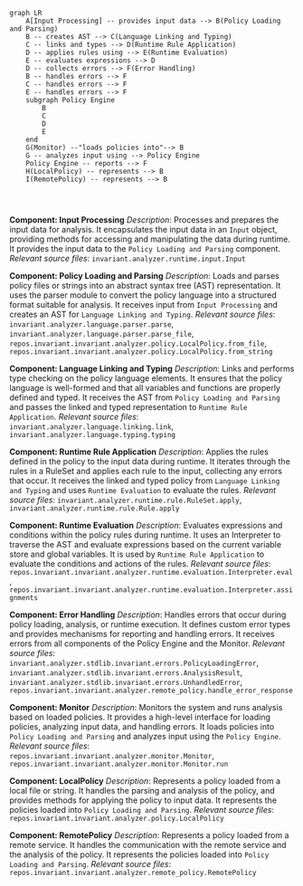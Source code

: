 ```mermaid
graph LR
    A[Input Processing] -- provides input data --> B(Policy Loading and Parsing)
    B -- creates AST --> C(Language Linking and Typing)
    C -- links and types --> D(Runtime Rule Application)
    D -- applies rules using --> E(Runtime Evaluation)
    E -- evaluates expressions --> D
    D -- collects errors --> F(Error Handling)
    B -- handles errors --> F
    C -- handles errors --> F
    E -- handles errors --> F
    subgraph Policy Engine
        B
        C
        D
        E
    end
    G(Monitor) --"loads policies into"--> B
    G -- analyzes input using --> Policy Engine
    Policy Engine -- reports --> F
    H(LocalPolicy) -- represents --> B
    I(RemotePolicy) -- represents --> B




```

**Component: Input Processing**
*Description*: Processes and prepares the input data for analysis. It encapsulates the input data in an `Input` object, providing methods for accessing and manipulating the data during runtime. It provides the input data to the `Policy Loading and Parsing` component.
*Relevant source files*: `invariant.analyzer.runtime.input.Input`

**Component: Policy Loading and Parsing**
*Description*: Loads and parses policy files or strings into an abstract syntax tree (AST) representation. It uses the parser module to convert the policy language into a structured format suitable for analysis. It receives input from `Input Processing` and creates an AST for `Language Linking and Typing`.
*Relevant source files*: `invariant.analyzer.language.parser.parse`, `invariant.analyzer.language.parser.parse_file`, `repos.invariant.invariant.analyzer.policy.LocalPolicy.from_file`, `repos.invariant.invariant.analyzer.policy.LocalPolicy.from_string`

**Component: Language Linking and Typing**
*Description*: Links and performs type checking on the policy language elements. It ensures that the policy language is well-formed and that all variables and functions are properly defined and typed. It receives the AST from `Policy Loading and Parsing` and passes the linked and typed representation to `Runtime Rule Application`.
*Relevant source files*: `invariant.analyzer.language.linking.link`, `invariant.analyzer.language.typing.typing`

**Component: Runtime Rule Application**
*Description*: Applies the rules defined in the policy to the input data during runtime. It iterates through the rules in a RuleSet and applies each rule to the input, collecting any errors that occur. It receives the linked and typed policy from `Language Linking and Typing` and uses `Runtime Evaluation` to evaluate the rules.
*Relevant source files*: `invariant.analyzer.runtime.rule.RuleSet.apply`, `invariant.analyzer.runtime.rule.Rule.apply`

**Component: Runtime Evaluation**
*Description*: Evaluates expressions and conditions within the policy rules during runtime. It uses an Interpreter to traverse the AST and evaluate expressions based on the current variable store and global variables. It is used by `Runtime Rule Application` to evaluate the conditions and actions of the rules.
*Relevant source files*: `repos.invariant.invariant.analyzer.runtime.evaluation.Interpreter.eval`, `repos.invariant.invariant.analyzer.runtime.evaluation.Interpreter.assignments`

**Component: Error Handling**
*Description*: Handles errors that occur during policy loading, analysis, or runtime execution. It defines custom error types and provides mechanisms for reporting and handling errors. It receives errors from all components of the Policy Engine and the Monitor.
*Relevant source files*: `invariant.analyzer.stdlib.invariant.errors.PolicyLoadingError`, `invariant.analyzer.stdlib.invariant.errors.AnalysisResult`, `invariant.analyzer.stdlib.invariant.errors.UnhandledError`, `repos.invariant.invariant.analyzer.remote_policy.handle_error_response`

**Component: Monitor**
*Description*: Monitors the system and runs analysis based on loaded policies. It provides a high-level interface for loading policies, analyzing input data, and handling errors. It loads policies into `Policy Loading and Parsing` and analyzes input using the `Policy Engine`.
*Relevant source files*: `repos.invariant.invariant.analyzer.monitor.Monitor`, `repos.invariant.invariant.analyzer.monitor.Monitor.run`

**Component: LocalPolicy**
*Description*: Represents a policy loaded from a local file or string. It handles the parsing and analysis of the policy, and provides methods for applying the policy to input data. It represents the policies loaded into `Policy Loading and Parsing`.
*Relevant source files*: `repos.invariant.invariant.analyzer.policy.LocalPolicy`

**Component: RemotePolicy**
*Description*: Represents a policy loaded from a remote service. It handles the communication with the remote service and the analysis of the policy. It represents the policies loaded into `Policy Loading and Parsing`.
*Relevant source files*: `repos.invariant.invariant.analyzer.remote_policy.RemotePolicy`
